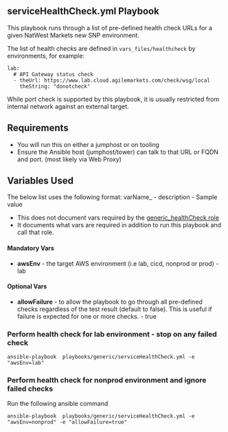 ## serviceHealthCheck.yml Playbook ##

This playbook runs through a list of pre-defined health check URLs for a given NatWest Markets new SNP environment. 

The list of health checks are defined in ```vars_files/healthcheck``` by environments, for example:
```
lab:
  # API Gateway status check
  - theUrl: https://www.lab.cloud.agilemarkets.com/check/wsg/local
    theString: "donotcheck"
```
While port check is supported by this playbook, it is usually restricted from internal network against an external target. 

Requirements
------------
* You will run this on either a jumphost or on tooling
* Ensure the Ansible host (jumphost/tower) can talk to that URL or FQDN and port. (most likely via Web Proxy)

Variables Used
--------------

The below list uses the following format: varName_ - description - Sample value

* This does not document vars required by the [generic_healthCheck role](../../roles/generic_healthCheck)
* It documents what vars are required in addition to run this playbook and call that role.

#### Mandatory Vars ####

* __awsEnv__ - the target AWS environment (i.e lab, cicd, nonprod or prod) - lab

#### Optional Vars ####

* __allowFailure__ - to allow the playbook to go through all pre-defined checks regardless of the test result (default to false). This is useful if failure is expected for one or more checks. - true

### Perform health check for lab environment - stop on any failed check ###

```
ansible-playbook  playbooks/generic/serviceHealthCheck.yml -e "awsEnv=lab"
```

### Perform health check for nonprod environment and ignore failed checks ###

Run the following ansible command
```
ansible-playbook  playbooks/generic/serviceHealthCheck.yml -e "awsEnv=nonprod" -e "allowFailure=true"
```

